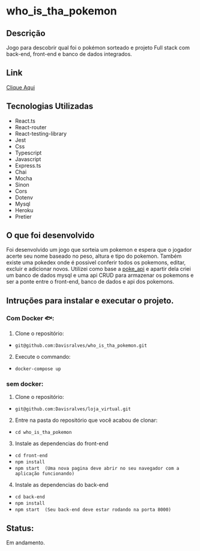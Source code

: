 # who_is_tha_pokemon

## Descrição
Jogo para descobrir qual foi o pokémon sorteado e projeto Full stack com back-end, front-end e banco de dados integrados.


## Link
 [Clique Aqui](https://front-end-pokemon.herokuapp.com/)


## Tecnologias Utilizadas
 * React.ts
 * React-router
 * React-testing-library
 * Jest
 * Css
 * Typescript
 * Javascript
 * Express.ts
 * Chai
 * Mocha
 * Sinon
 * Cors
 * Dotenv
 * Mysql
 * Heroku
 * Pretier


## O que foi desenvolvido
Foi desenvolvido um jogo que sorteia um pokemon e espera que o jogador acerte seu nome baseado no peso, altura e tipo do pokemon. Também existe uma pokedex onde é possivel conferir todos os pokemons, editar, excluir e adicionar novos. Utilizei como base a [poke_api](https://pokeapi.co/) e apartir dela criei um banco de dados mysql e uma api CRUD para armazenar os pokemons e ser a ponte entre o front-end, banco de dados e api dos pokemons.

## Intruções para instalar e executar o projeto.

### Com Docker 🐟:
1. Clone o repositório:
* ``` git@github.com:Davisralves/who_is_tha_pokemon.git ```
2. Execute o commando: 
* ``` docker-compose up ```
    
### sem docker:
1. Clone o repositório:
  * ``` git@github.com:Davisralves/loja_virtual.git ```
2. Entre na pasta do repositório que você acabou de clonar:
 * ``` cd who_is_tha_pokemon ```

3. Instale as dependencias do front-end
  * ``` cd front-end ``` 
  * ``` npm install ```
  * ``` npm start  (Uma nova pagina deve abrir no seu navegador com a aplicação funcionando) ```

4. Instale as dependencias do back-end
  * ``` cd back-end ``` 
  * ``` npm install ```
  * ``` npm start  (Seu back-end deve estar rodando na porta 8000) ```


## Status: 
Em andamento.
